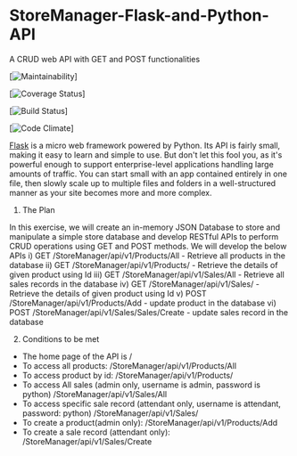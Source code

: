 # StoreManager-Flask-and-Python-API
A CRUD web API with GET and POST functionalities 

[![Maintainability](https://api.codeclimate.com/v1/badges/de3d25a8dafaada7833c/maintainability)]

[![Coverage Status](https://coveralls.io/repos/github/bearded7/StoreManager-Flask-and-Python-API/badge.svg?branch=develop)]

[![Build Status](https://travis-ci.org/github/bearded7/StoreManager-Flask-and-Python-API.png?branch=develop)]

[![Code Climate](https://codeclimate.com/github/bearded7/StoreManager-Flask-and-Python-API/badges/gpa.svg)]




[Flask](http://flask.pocoo.org/) is a micro web framework powered by Python. Its API is fairly small, making it easy to learn and simple to use. But don't let this fool you, as it's powerful enough to support enterprise-level applications handling large amounts of traffic. You can start small with an app contained entirely in one file, then slowly scale up to multiple files and folders in a well-structured manner as your site becomes more and more complex.

1. The Plan

In this exercise, we will create an in-memory JSON Database to store and manipulate a simple store database and develop RESTful APIs to perform CRUD operations using GET and POST methods. We will develop the below APIs
i) GET  /StoreManager/api/v1/Products/All     - Retrieve all products in the database
ii) GET /StoreManager/api/v1/Products/<id>      - Retrieve the details of given product using Id
iii) GET  /StoreManager/api/v1/Sales/All            - Retrieve all sales records in the database
iv) GET /StoreManager/api/v1/Sales/<id>         - Retrieve the details of given product using Id
v) POST  /StoreManager/api/v1/Products/Add     - update product in the database
vi) POST /StoreManager/api/v1/Sales/Sales/Create       - update sales record in the database

2. Conditions to be met

- The home page of the API is /
- To access all products: /StoreManager/api/v1/Products/All
- To access product by id: /StoreManager/api/v1/Products/<productId>
- To access All sales (admin only, username is admin, password is python) /StoreManager/api/v1/Sales/All
- To access specific sale record (attendant only, username is attendant, password: python) /StoreManager/api/v1/Sales/<salesId>
- To create a product(admin only): /StoreManager/api/v1/Products/Add
- To create a sale record (attendant only): /StoreManager/api/v1/Sales/Create

 





